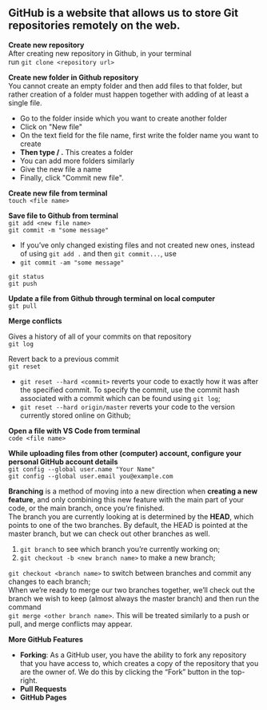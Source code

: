 ## GitHub is a website that allows us to store Git repositories remotely on the web.

**Create new repository**  
After creating new repository in Github, in your terminal  
run `git clone <repository url>`

**Create new folder in Github repository**  
You cannot create an empty folder and then add files to that folder, but rather creation of a folder must happen together with adding of at least a single file.
- Go to the folder inside which you want to create another folder
- Click on "New file"
- On the text field for the file name, first write the folder name you want to create
- **Then type / .** This creates a folder
- You can add more folders similarly
- Give the new file a name
- Finally, click "Commit new file".

**Create new file from terminal**  
`touch <file name>`

**Save file to Github from terminal**  
`git add <new file name>`  
`git commit -m "some message"`

   + If you’ve only changed existing files and not created new ones, instead of using `git add .` and then `git commit...`, use  
   + `git commit -am "some message"`  

`git status`  
`git push`

**Update a file from Github through terminal on local computer**  
`git pull`

**Merge conflicts**  
  
Gives a history of all of your commits on that repository  
`git log`

Revert back to a previous commit  
`git reset`  
  
   + `git reset --hard <commit>` reverts your code to exactly how it was after the specified commit. To specify the commit, use the commit hash associated with a commit which can be found using `git log`;  
   + `git reset --hard origin/master` reverts your code to the version currently stored online on Github;

**Open a file with VS Code from terminal**  
`code <file name>`

**While uploading files from other (computer) account, configure your personal GitHub account details**  
    `git config --global user.name "Your Name"`  
    `git config --global user.email you@example.com`  

**Branching** is a method of moving into a new direction when **creating a new feature**, and only combining this new feature with the main part of your code, or the main branch, once you’re finished.  
The branch you are currently looking at is determined by the **HEAD**, which points to one of the two branches. By default, the HEAD is pointed at the master branch, but we can check out other branches as well.  
  
1) `git branch` to see which branch you’re currently working on;  
2) `git checkout -b <new branch name>` to make a new branch;  

`git checkout <branch name>` to switch between branches and commit any changes to each branch;  
When we’re ready to merge our two branches together, we’ll check out the branch we wish to keep (almost always the master branch) and then run the command  
`git merge <other branch name>`. This will be treated similarly to a push or pull, and merge conflicts may appear.  

**More GitHub Features**  

   + **Forking**: As a GitHub user, you have the ability to fork any repository that you have access to, which creates a copy of the repository that you are the owner of. We do this by clicking the “Fork” button in the top-right.  
   + **Pull Requests**  
   + **GitHub Pages**
